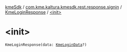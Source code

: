 [kmeSdk](../../index.md) / [com.kme.kaltura.kmesdk.rest.response.signin](../index.md) / [KmeLoginResponse](index.md) / [&lt;init&gt;](./-init-.md)

# &lt;init&gt;

`KmeLoginResponse(data: `[`KmeLoginData`](-kme-login-data/index.md)`?)`